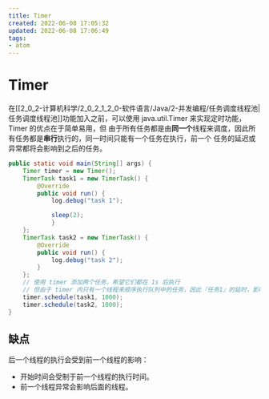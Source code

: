 ```yaml
---
title: Timer
created: 2022-06-08 17:05:32
updated: 2022-06-08 17:06:49
tags: 
- atom
---
```

# Timer

在[[2_0_2-计算机科学/2_0_2_1_2_0-软件语言/Java/2-并发编程/任务调度线程池|任务调度线程池]]功能加入之前，可以使用 java.util.Timer 来实现定时功能，Timer 的优点在于简单易用，但 由于所有任务都是由**同一个**线程来调度，因此所有任务都是**串行**执行的，同一时间只能有一个任务在执行，前一个 任务的延迟或异常都将会影响到之后的任务。

```java
public static void main(String[] args) {
    Timer timer = new Timer();
    TimerTask task1 = new TimerTask() {
        @Override
        public void run() {
            log.debug("task 1");

            sleep(2);
            }
    };
    TimerTask task2 = new TimerTask() {
        @Override
        public void run() {
            log.debug("task 2");
        }
    };
    // 使用 timer 添加两个任务，希望它们都在 1s 后执行
    // 但由于 timer 内只有一个线程来顺序执行队列中的任务，因此『任务1』的延时，影响了『任务2』的执行
    timer.schedule(task1, 1000);
    timer.schedule(task2, 1000);
}
```

## 缺点

后一个线程的执行会受到前一个线程的影响：
- 开始时间会受制于前一个线程的执行时间。
- 前一个线程异常会影响后面的线程。